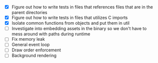 <!--This is a list of to dos so I don't lose track of what I am doing. 
Some of these are not strictly related to the project (e.g. it could be zig related)-->

- [x] Figure out how to write tests in files that references files that are in the parent directories
- [x] Figure out how to write tests in files that utilizes C imports
- [x] Isolate common functions from objects and put them in util
- [ ] Investigate into embedding assets in the binary so we don't have to mess around with paths during runtime
- [ ] Fix memory leak
- [ ] General event loop
- [ ] Draw order enforcement
- [ ] Background rendering

